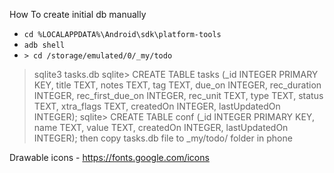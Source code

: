 How To create initial db manually

- `cd %LOCALAPPDATA%\Android\sdk\platform-tools`
- `adb shell`
- `> cd /storage/emulated/0/_my/todo`
> sqlite3 tasks.db
> sqlite> CREATE TABLE tasks (_id INTEGER PRIMARY KEY, title TEXT, notes TEXT, tag TEXT, due_on INTEGER,  rec_duration INTEGER, rec_first_due_on INTEGER, rec_unit TEXT, type TEXT, status TEXT, xtra_flags TEXT,  createdOn INTEGER,  lastUpdatedOn INTEGER);
> sqlite> CREATE TABLE conf (_id INTEGER PRIMARY KEY, name TEXT, value TEXT, createdOn INTEGER,  lastUpdatedOn INTEGER);
then copy tasks.db file to _my/todo/ folder in phone



Drawable icons - https://fonts.google.com/icons

